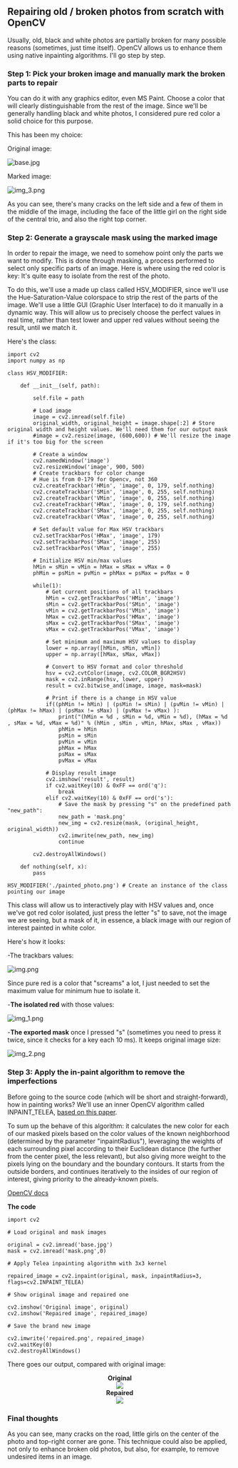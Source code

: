 ## Repairing old / broken photos from scratch with OpenCV ##

Usually, old, black and white photos are partially broken for many possible reasons (sometimes, just time itself).
OpenCV allows us to enhance them using native inpainting algorithms. I'll go step by step.

### Step 1: Pick your broken image and manually mark the broken parts to repair  ###

You can do it with any graphics editor, even MS Paint. Choose a color that will clearly distinguishable from the rest of
the image. Since we'll be generally handling black and white photos, I considered pure red color a solid choice for this purpose.

This has been my choice:

Original image:

![base.jpg](base.jpg)

Marked image:

![img_3.png](img_3.png)

As you can see, there's many cracks on the left side and a few of them in the middle of the image, including the face of the
little girl on the right side of the central trio, and also the right top corner.

### Step 2: Generate a grayscale mask using the marked image ###

In order to repair the image, we need to somehow point only the parts we want to modify. This is done through masking,
a process performed to select only specific parts of an image. Here is where using the red color is key: It's quite easy
to isolate from the rest of the photo.

To do this, we'll use a made up class called HSV_MODIFIER, since we'll use the Hue-Saturation-Value colorspace to
strip the rest of the parts of the image. We'll use a little GUI (Graphic User Interface) to do it manually in a dynamic
way. This will allow us to precisely choose the perfect values in real time, rather than test lower and upper red values
without seeing the result, until we match it.

Here's the class:

```
import cv2
import numpy as np

class HSV_MODIFIER:

    def __init__(self, path):

        self.file = path

        # Load image
        image = cv2.imread(self.file)
        original_width, original_height = image.shape[:2] # Store original width and height values. We'll need them for our output mask
        #image = cv2.resize(image, (600,600)) # We'll resize the image if it's too big for the screen

        # Create a window
        cv2.namedWindow('image')
        cv2.resizeWindow('image', 900, 500)
        # Create trackbars for color change
        # Hue is from 0-179 for Opencv, not 360
        cv2.createTrackbar('HMin', 'image', 0, 179, self.nothing)
        cv2.createTrackbar('SMin', 'image', 0, 255, self.nothing)
        cv2.createTrackbar('VMin', 'image', 0, 255, self.nothing)
        cv2.createTrackbar('HMax', 'image', 0, 179, self.nothing)
        cv2.createTrackbar('SMax', 'image', 0, 255, self.nothing)
        cv2.createTrackbar('VMax', 'image', 0, 255, self.nothing)

        # Set default value for Max HSV trackbars
        cv2.setTrackbarPos('HMax', 'image', 179)
        cv2.setTrackbarPos('SMax', 'image', 255)
        cv2.setTrackbarPos('VMax', 'image', 255)

        # Initialize HSV min/max values
        hMin = sMin = vMin = hMax = sMax = vMax = 0
        phMin = psMin = pvMin = phMax = psMax = pvMax = 0

        while(1):
            # Get current positions of all trackbars
            hMin = cv2.getTrackbarPos('HMin', 'image')
            sMin = cv2.getTrackbarPos('SMin', 'image')
            vMin = cv2.getTrackbarPos('VMin', 'image')
            hMax = cv2.getTrackbarPos('HMax', 'image')
            sMax = cv2.getTrackbarPos('SMax', 'image')
            vMax = cv2.getTrackbarPos('VMax', 'image')

            # Set minimum and maximum HSV values to display
            lower = np.array([hMin, sMin, vMin])
            upper = np.array([hMax, sMax, vMax])

            # Convert to HSV format and color threshold
            hsv = cv2.cvtColor(image, cv2.COLOR_BGR2HSV)
            mask = cv2.inRange(hsv, lower, upper)
            result = cv2.bitwise_and(image, image, mask=mask)

            # Print if there is a change in HSV value
            if((phMin != hMin) | (psMin != sMin) | (pvMin != vMin) | (phMax != hMax) | (psMax != sMax) | (pvMax != vMax) ):
                print("(hMin = %d , sMin = %d, vMin = %d), (hMax = %d , sMax = %d, vMax = %d)" % (hMin , sMin , vMin, hMax, sMax , vMax))
                phMin = hMin
                psMin = sMin
                pvMin = vMin
                phMax = hMax
                psMax = sMax
                pvMax = vMax

            # Display result image
            cv2.imshow('result', result)
            if cv2.waitKey(10) & 0xFF == ord('q'):
                break
            elif cv2.waitKey(10) & 0xFF == ord('s'):
                # Save the mask by pressing "s" on the predefined path "new_path":
                new_path = 'mask.png'
                new_img = cv2.resize(mask, (original_height, original_width))
                cv2.imwrite(new_path, new_img)
                continue

        cv2.destroyAllWindows()

    def nothing(self, x):
        pass

HSV_MODIFIER('./painted_photo.png') # Create an instance of the class pointing our image
```

This class will allow us to interactively play with HSV values and, once we've got red color isolated, just press the letter
"s" to save, not the image we are seeing, but a mask of it, in essence, a black image with our region of interest painted
in white color.

Here's how it looks:

-The trackbars values:

![img.png](img.png)

Since pure red is a color that "screams" a lot, I just needed to set the maximum value for minimum hue to isolate it.

-**The isolated red** with those values:

![img_1.png](img_1.png)

-**The exported mask** once I pressed "s" (sometimes you need to press it twice, since it checks for a key each 10 ms). It keeps original image size:

![img_2.png](img_2.png)


### Step 3: Apply the in-paint algorithm to remove the imperfections ###

Before going to the source code (which will be short and straight-forward), how in painting works? We'll use an inner
OpenCV algorithm called INPAINT_TELEA, <a href="https://www.olivier-augereau.com/docs/2004JGraphToolsTelea.pdf">based on this paper</a>. 

To sum up the behave of this algorithm: it calculates the new color for each of our masked pixels based on the color values
of the known neighborhood (determined by the parameter "inpaintRadius"), leveraging the weights of each surrounding pixel
according to their Euclidean distance (the further from the center pixel, the less relevant), but also giving more weight
to the pixels lying on the boundary and the boundary contours. It starts from the outside borders, and continues
iteratively to the insides of our region of interest, giving priority to the already-known pixels. 

<a href="https://docs.opencv.org/3.4/df/d3d/tutorial_py_inpainting.html">OpenCV docs</a>

**The code**

```
import cv2

# Load original and mask images

original = cv2.imread('base.jpg')
mask = cv2.imread('mask.png',0)

# Apply Telea inpainting algorithm with 3x3 kernel

repaired_image = cv2.inpaint(original, mask, inpaintRadius=3, flags=cv2.INPAINT_TELEA)

# Show original image and repaired one

cv2.imshow('Original image', original)
cv2.imshow('Repaired image', repaired_image)

# Save the brand new image

cv2.imwrite('repaired.png', repaired_image)
cv2.waitKey(0)
cv2.destroyAllWindows()
```

There goes our output, compared with original image:

<div style="align-items:center; text-align:center;"> 
    <b>Original</b> <br>
<img src="base.jpg">
</div>
<div style="align-items:center; text-align:center;"> 
    <b>Repaired</b> <br>
<img src="repaired.png">
</div>

### Final thoughts ###

As you can see, many cracks on the road, little girls on the center of the photo and top-right corner are gone.
This technique could also be applied, not only to enhance broken old photos, but also, for example, to remove undesired
items in an image.
